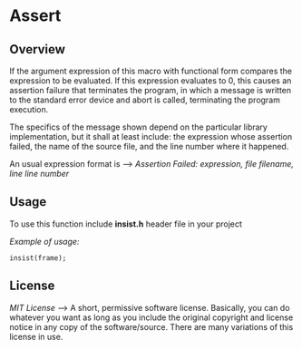 Assert
======

Overview
--------

If the argument expression of this macro with functional form compares the expression to be evaluated. If this expression evaluates to 0, this causes an assertion failure that terminates the program, in which a message is written to the standard error device and abort is called, terminating the program execution.
 
The specifics of the message shown depend on the particular library implementation, but it shall at least include: the expression whose assertion failed, the name of the source file, and the line number where it happened. 

An usual expression format is -->  *Assertion Failed: expression, file filename, line line number*

Usage
--------
 
To use this function include **insist.h** header file in your project 
 
*Example of usage:* 

    insist(frame);

License
--------

*MIT License* --> A short, permissive software license. Basically, you can do whatever you want as long as you include the original copyright and license notice in any copy of the software/source.  There are many variations of this license in use.
